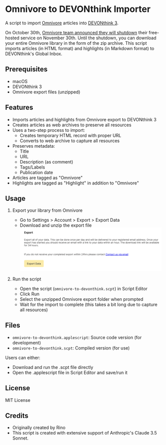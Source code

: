 # Omnivore to DEVONthink Importer

A script to import [Omnivore](https://omnivore.app/) articles into [DEVONthink 3](https://www.devontechnologies.com/apps/devonthink).

On October 30th, [Omnivore team announced they will shutdown](https://blog.omnivore.app/p/details-on-omnivore-shutting-down) their free-hosted service on November 30th. Until the shutdown, you can download your entire Omnivore library in the form of the zip archive. This script imports articles (in HTML format) and highlights (in Markdown format) to DEVONthink's Global Inbox.

## Prerequisites

- macOS
- DEVONthink 3
- Omnivore export files (unzipped)

## Features

- Imports articles and highlights from Omnivore export to DEVONthink 3
- Creates articles as web archives to preserve all resources
- Uses a two-step process to import:
  - Creates temporary HTML record with proper URL
  - Converts to web archive to capture all resources
- Preserves metadata:
  - Title
  - URL
  - Description (as comment)
  - Tags/Labels
  - Publication date
- Articles are tagged as "Omnivore"
- Highlights are tagged as "Highlight" in addition to "Omnivore"

## Usage

1. Export your library from Omnivore
   - Go to Settings > Account > Export > Export Data
   - Download and unzip the export file
   ![fig-export](fig-export.png)

2. Run the script
   - Open the script (`omnivore-to-devonthink.scpt`) in Script Editor
   - Click Run
   - Select the unzipped Omnivore export folder when prompted
   - Wait for the import to complete (this takes a bit long due to capture all resources)

## Files
   - `omnivore-to-devonthink.applescript`: Source code version (for development)
   - `omnivore-to-devonthink.scpt`: Compiled version (for use)

   Users can either:
   - Download and run the .scpt file directly
   - Open the .applescript file in Script Editor and save/run it

## License

MIT License

## Credits

- Originally created by Rino
- This script is created with extensive support of Anthropic's Claude 3.5 Sonnet.
